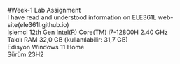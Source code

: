 #Week-1 Lab Assignment  
I have read and understood information on ELE361L web-site(ele361l.github.io)  
İşlemci 12th Gen Intel(R) Core(TM) i7-12800H 2.40 GHz  
Takılı RAM 32,0 GB (kullanılabilir: 31,7 GB)  
Edisyon Windows 11 Home   
Sürüm 23H2  

